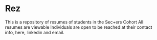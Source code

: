 # Rez
This is a repository of resumes of students in the Sec+ers Cohort
All resumes are viewable
Individuals are open to be reached at their contact info, here, linkedin and email.
